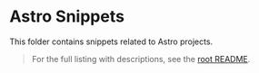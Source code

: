 # Astro Snippets

This folder contains snippets related to Astro projects.

> For the full listing with descriptions, see the [root README](../../README.md).

